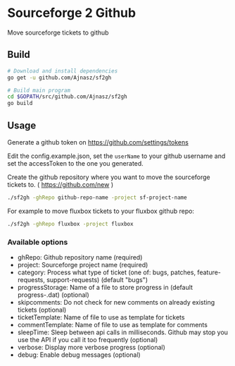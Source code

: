# Sourceforge 2 Github

Move sourceforge tickets to github


## Build

```sh
# Download and install dependencies
go get -u github.com/Ajnasz/sf2gh

# Build main program
cd $GOPATH/src/github.com/Ajnasz/sf2gh
go build
```

## Usage

Generate a github token on https://github.com/settings/tokens

Edit the config.example.json, set the `userName` to your github username and
set the accessToken to the one you generated.

Create the github repository where you want to move the sourceforge tickets to. ( https://github.com/new )

```sh
./sf2gh -ghRepo github-repo-name -project sf-project-name
```

For example to move fluxbox tickets to your fluxbox github repo:

```sh
./sf2gh -ghRepo fluxbox -project fluxbox
```

### Available options

 - ghRepo: Github repository name (required)
 - project: Sourceforge project name (required)
 - category: Process what type of ticket (one of: bugs, patches, feature-requests, support-requests) (default "bugs")
 - progressStorage: Name of a file to store progress in (default progress-<ghRepo>.dat) (optional)
 - skipcomments: Do not check for new comments on already existing tickets (optional)
 - ticketTemplate: Name of file to use as template for tickets
 - commentTemplate: Name of file to use as template for comments
 - sleepTime: Sleep between api calls in milliseconds. Github may stop you use the API if you call it too frequently (optional)
 - verbose: Display more verbose progress (optional)
 - debug: Enable debug messages (optional)
